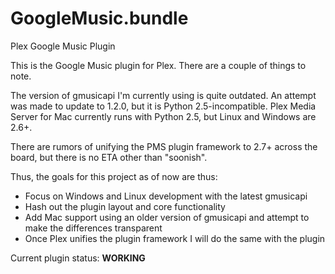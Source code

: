 GoogleMusic.bundle
==================

Plex Google Music Plugin

This is the Google Music plugin for Plex.  There are a couple of things to note.

The version of gmusicapi I'm currently using is quite outdated.  An attempt was made to update to 1.2.0, but it is Python 2.5-incompatible.  Plex Media Server for Mac currently runs with Python 2.5, but Linux and Windows are 2.6+.

There are rumors of unifying the PMS plugin framework to 2.7+ across the board, but there is no ETA other than "soonish".

Thus, the goals for this project as of now are thus:
* Focus on Windows and Linux development with the latest gmusicapi
* Hash out the plugin layout and core functionality
* Add Mac support using an older version of gmusicapi and attempt to make the differences transparent
* Once Plex unifies the plugin framework I will do the same with the plugin

Current plugin status: **WORKING**
